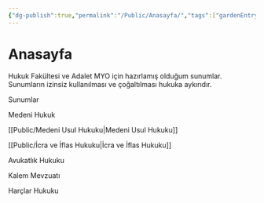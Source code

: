 ```yaml
---
{"dg-publish":true,"permalink":"/Public/Anasayfa/","tags":["gardenEntry"]}
---
```


# Anasayfa


Hukuk Fakültesi ve Adalet MYO için hazırlamış olduğum sunumlar.
Sunumların izinsiz kullanılması ve çoğaltılması hukuka aykırıdır.

Sunumlar

Medeni Hukuk

[[Public/Medeni Usul Hukuku\|Medeni Usul Hukuku]]

[[Public/İcra ve İflas Hukuku\|İcra ve İflas Hukuku]]

Avukatlık Hukuku

Kalem Mevzuatı

Harçlar Hukuku

